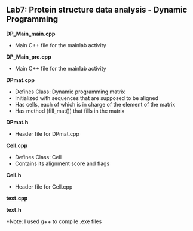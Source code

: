 Lab7: Protein structure data analysis - Dynamic Programming
--------------------
**DP_Main_main.cpp**
- Main C++ file for the mainlab activity

**DP_Main_pre.cpp**
- Main C++ file for the mainlab activity

**DPmat.cpp**
- Defines Class: Dynamic programming matrix
- Initialized with sequences that are supposed to be aligned
- Has cells, each of which is in charge of the element of the matrix
- Has method (fill_mat()) that fills in the matrix

**DPmat.h**
- Header file for DPmat.cpp

**Cell.cpp**
- Defines Class: Cell
- Contains its alignment score and flags

**Cell.h**
- Header file for Cell.cpp

**text.cpp**

**text.h**

*Note: I used g++ to compile .exe files
